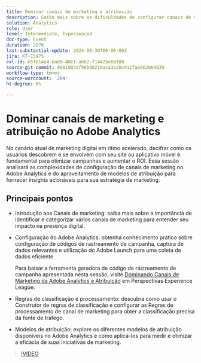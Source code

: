 ```yaml
---
title: Dominar canais de marketing e atribuição
description: Saiba mais sobre as dificuldades de configurar canais de marketing no Adobe Analytics. Aproveite os modelos de atribuição para fornecer insights acionáveis para sua estratégia de marketing.
solution: Analytics
role: User
level: Intermediate, Experienced
doc-type: Event
duration: 2176
last-substantial-update: 2024-08-30T00:00:00Z
jira: KT-15975
exl-id: e5f614e4-6a80-40ef-a662-f1442be68f08
source-git-commit: 0801003af98b08218aca3a20c911fae062009839
workflow-type: tm+mt
source-wordcount: '204'
ht-degree: 0%

---
```


# Dominar canais de marketing e atribuição no Adobe Analytics

No cenário atual de marketing digital em ritmo acelerado, decifrar como os usuários descobrem e se envolvem com seu site ou aplicativo móvel é fundamental para otimizar campanhas e aumentar o ROI. Essa sessão analisará as complexidades de configuração de canais de marketing no Adobe Analytics e do aproveitamento de modelos de atribuição para fornecer insights acionáveis para sua estratégia de marketing.

## Principais pontos

* Introdução aos Canais de marketing: saiba mais sobre a importância de identificar e categorizar vários canais de marketing para entender seu impacto na presença digital.
* Configuração do Adobe Analytics: obtenha conhecimento prático sobre configuração de códigos de rastreamento de campanha, captura de dados relevantes e utilização do Adobe Launch para uma coleta de dados eficiente.

  Para baixar a ferramenta geradora de código de rastreamento de campanha apresentada nesta sessão, visite [Dominando Canais de Marketing da Adobe Analytics e Atribuição](https://experienceleague.adobe.com/en/perspectives/mastering-adobe-analytics-marketing-channels-attribution) em Perspectivas Experience League.

* Regras de classificação e processamento: descubra como usar o Construtor de regras de classificação e configurar as Regras de processamento de canal de marketing para obter a classificação precisa da fonte de tráfego.
* Modelos de atribuição: explore os diferentes modelos de atribuição disponíveis no Adobe Analytics e como aplicá-los para medir e otimizar a eficácia de suas iniciativas de marketing.

>[!VIDEO](https://video.tv.adobe.com/v/3432747/?learn=on)
